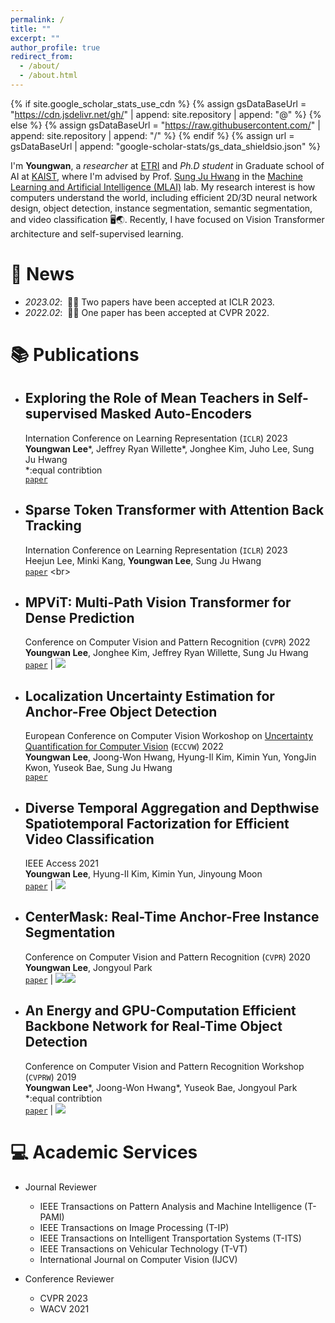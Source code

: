 ```yaml
---
permalink: /
title: ""
excerpt: ""
author_profile: true
redirect_from: 
  - /about/
  - /about.html
---
```


{% if site.google_scholar_stats_use_cdn %}
{% assign gsDataBaseUrl = "https://cdn.jsdelivr.net/gh/" | append: site.repository | append: "@" %}
{% else %}
{% assign gsDataBaseUrl = "https://raw.githubusercontent.com/" | append: site.repository | append: "/" %}
{% endif %}
{% assign url = gsDataBaseUrl | append: "google-scholar-stats/gs_data_shieldsio.json" %}

<span class='anchor' id='about-me'></span>

I'm **Youngwan**, a _researcher_ at [ETRI](https://www.etri.re.kr/eng/main/main.etri) and _Ph.D student_ in Graduate school of AI at [KAIST](https://www.kaist.ac.kr/en/), where I'm advised by Prof. [Sung Ju Hwang](http://www.sungjuhwang.com/) in the [Machine Learning and Artificial Intelligence (MLAI)](https://www.mlai-kaist.com/) lab.
My research interest is how computers understand the world, including efficient 2D/3D neural network design, object detection, instance segmentation, semantic segmentation, and video classification 🖥️🌏. Recently, I have focused on Vision Transformer architecture and self-supervised learning. 



# 🎉 News
- *2023.02*: &nbsp;🎉🎉 Two papers have been accepted at ICLR 2023. 
- *2022.02*: &nbsp;🎉🎉 One paper has been accepted at CVPR 2022. 

# :books: Publications 
* ## Exploring the Role of Mean Teachers in Self-supervised Masked Auto-Encoders <br>
    Internation Conference on Learning Representation (``ICLR``) 2023  <br>
    **Youngwan Lee**\*, Jeffrey Ryan Willette\*, Jonghee Kim, Juho Lee, Sung Ju Hwang <br>
    *:equal contribtion <br>
    [``paper``](https://openreview.net/forum?id=7sn6Vxp92xV) <br>

 * ## Sparse Token Transformer with Attention Back Tracking <br>
    Internation Conference on Learning Representation (``ICLR``) 2023  <br>
    Heejun Lee, Minki Kang, **Youngwan Lee**, Sung Ju Hwang <br>
    [``paper``](https://openreview.net/forum?id=VV0hSE8AxCw&referrer=%5BAuthor%20Console%5D(%2Fgroup%3Fid%3DICLR.cc%2F2023%2FConference%2FAuthors%23your-submissions)) <br>
 
 
 * ## MPViT: Multi-Path Vision Transformer for Dense Prediction <br>
    Conference on Computer Vision and Pattern Recognition (``CVPR``) 2022  <br>
    **Youngwan Lee**, Jonghee Kim, Jeffrey Ryan Willette, Sung Ju Hwang <br>
    [``paper``](https://arxiv.org/abs/2112.11010) | [![](https://img.shields.io/github/stars/youngwanLEE/MPViT?style=social&label=Code+Stars)](https://github.com/youngwanLEE/MPViT) <br>

 * ## Localization Uncertainty Estimation for Anchor-Free Object Detection <br>
    European Conference on Computer Vision Workoshop on [Uncertainty Quantification for Computer Vision](https://uncv2022.github.io/) (``ECCVW``) 2022  <br>
    **Youngwan Lee**, Joong-Won Hwang, Hyung-Il Kim, Kimin Yun, YongJin Kwon, Yuseok Bae, Sung Ju Hwang <br>
    [``paper``](https://arxiv.org/abs/2006.15607) <br>
    
 * ## Diverse Temporal Aggregation and Depthwise Spatiotemporal Factorization for Efficient Video Classification <br>
    IEEE Access 2021  <br>
    **Youngwan Lee**, Hyung-Il Kim, Kimin Yun, Jinyoung Moon <br>
    [``paper``](https://arxiv.org/abs/2012.00317) | [![](https://img.shields.io/github/stars/youngwanLEE/VoV3D?style=social&label=Code+Stars)](https://github.com/youngwanLEE/VoV3D) <br>

 * ## CenterMask: Real-Time Anchor-Free Instance Segmentation <br>
    Conference on Computer Vision and Pattern Recognition (``CVPR``) 2020 <br>
    **Youngwan Lee**, Jongyoul Park <br>
    [``paper``](https://arxiv.org/abs/1911.06667) | [![](https://img.shields.io/github/stars/youngwanLEE/CenterMask?style=social&label=Code1+Stars)](https://github.com/youngwanLEE/CenterMask)[![](https://img.shields.io/github/stars/youngwanLEE/centermask2?style=social&label=detectron2+Stars)](https://github.com/youngwanLEE/centermask2) <br>

 * ## An Energy and GPU-Computation Efficient Backbone Network for Real-Time Object Detection <br>
    Conference on Computer Vision and Pattern Recognition Workshop (``CVPRW``) 2019  <br>
    **Youngwan Lee**\*, Joong-Won Hwang\*, Yuseok Bae, Jongyoul Park <br>
    *:equal contribtion <br>
    [``paper``](https://arxiv.org/abs/1904.09730) | [![](https://img.shields.io/github/stars/youngwanLEE/vovnet-detectron2?style=social&label=Code+Stars)](https://github.com/youngwanLEE/vovnet-detectron2) <br>


<!-- # 🎖 Honors and Awards
- *2021.10* Lorem ipsum dolor sit amet, consectetur adipiscing elit. Vivamus ornare aliquet ipsum, ac tempus justo dapibus sit amet. 
- *2021.09* Lorem ipsum dolor sit amet, consectetur adipiscing elit. Vivamus ornare aliquet ipsum, ac tempus justo dapibus sit amet. 

# 📖 Educations
- *2019.06 - 2022.04 (now)*, Lorem ipsum dolor sit amet, consectetur adipiscing elit. Vivamus ornare aliquet ipsum, ac tempus justo dapibus sit amet. 
- *2015.09 - 2019.06*, Lorem ipsum dolor sit amet, consectetur adipiscing elit. Vivamus ornare aliquet ipsum, ac tempus justo dapibus sit amet. 

# 💬 Invited Talks
- *2021.06*, Lorem ipsum dolor sit amet, consectetur adipiscing elit. Vivamus ornare aliquet ipsum, ac tempus justo dapibus sit amet. 
- *2021.03*, Lorem ipsum dolor sit amet, consectetur adipiscing elit. Vivamus ornare aliquet ipsum, ac tempus justo dapibus sit amet.  \| [\[video\]](https://github.com/) -->

# 💻 Academic Services
- Journal Reviewer
    - IEEE Transactions on Pattern Analysis and Machine Intelligence (T-PAMI)
    - IEEE Transactions on Image Processing (T-IP)
    - IEEE Transactions on Intelligent Transportation Systems (T-ITS)
    - IEEE Transactions on Vehicular Technology (T-VT)
    - International Journal on Computer Vision (IJCV)

- Conference Reviewer
    - CVPR 2023
    - WACV 2021